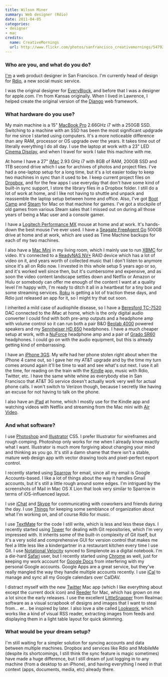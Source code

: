 ```yaml
---
title: Wilson Miner
summary: Web designer (Rdio)
date: 2011-04-05
categories:
- designer
- mac
credits:
  name: CreativeMornings
  url: http://www.flickr.com/photos/sanfrancisco_creativemornings/5479227521/
---
```


### Who are you, and what do you do?

[I'm](http://www.wilsonminer.com/ "Wilson's website.") a web product designer in San Francisco. I'm currently head of design for [Rdio][], a new social music service.

I was the original designer for [EveryBlock][], and before that I was a designer for apple.com. I'm from Kansas originally. When I lived in Lawrence, I helped create the original version of the [Django][] web framework.

### What hardware do you use?

My main machine is a 15" [MacBook Pro][macbook-pro] 2.66GHz i7 with a 250GB SSD. Switching to a machine with an SSD has been the most significant updgrade for me since I started using computers. It's a more noticeable difference than any RAM, processor or OS upgrade over the years. It takes time out of literally everything I do all day. I use the laptop at work with a 23" LED [Cinema Display][cinema-display], and when I travel for work I take this machine with me.

At home I have a 27" [iMac][] 2.93 GHz i7 with 8GB of RAM, 200GB SSD and 1TB second drive which I use for archives of photos and project files. I've had a one-laptop setup for a long time, but it's a lot easier today to keep two machines in sync than it used to be. I keep current project files on [Dropbox][], and for the few apps I use everyday that don't have some kind of built-in sync support, I store the library files in a Dropbox folder. I still do a lot of work at home, and I like not having to shuttle and unpack and reassemble the laptop setup between home and office. Also, I've got [Boot Camp][boot-camp] and [Steam][] for Mac on that machine for games. I've got a stockpile of old games from various Steam sales that I missed out on during all those years of being a Mac user and a console gamer.

I have a [Logitech Performance MX][performance-mouse-mx] mouse at home and at work. It's hands-down the best mouse I've ever used. I have a [Seagate FreeAgent Go][freeagent-go] 500GB drive at home and at work, which are used as Time Machine backups for each of my two machines.

I also have a [Mac Mini][mac-mini] in my living room, which I mainly use to run [XBMC][] for video. It's connected to a [ReadyNAS NV+][readynas-nv-plus] RAID device which has a lot of video on it, and years worth of collected music that I don't listen to anymore since it's all on Rdio now. I invested in this whole setup 5 years ago or so, and it's worked well since then, but it's cumbersome and expensive, and as soon the video content landscape settles down and Netflix or Amazon or Hulu or somebody can offer me enough of the content I want at a quality level I'm happy with, I'm ready to ditch it all in a heartbeat for a tiny box and some streaming services. [Roku][] is getting a lot of traction these days, and Rdio just released an app for it, so I might try that out soon.

I inherited a mild case of audiophile disease, so I have a [Beresford TC-7520][tc-7520] DAC connected to the iMac at home, which is the only digital audio converter I could find with both pre-amp outputs and a headphone amp with volume control so it can run both a pair B&O [Beolab 4000][beolab-4000] powered speakers and my [Sennheiser HD 650][hd-650] headphones. I have a much cheaper setup at work, with a [NuForce][icon-udac] headphone amp and a pair of [Grado SR60][sr60i] headphones. I could go on with the audio equipment, but this is already getting kind of embarrassing.

I have an [iPhone 3GS][iphone-3gs]. My wife had her phone stolen right about when the iPhone 4 came out, so I gave her my AT&T upgrade and by the time my turn comes around again it'll be time to wait and see what's out next. I use it all the time, for reading on the train with the [Kindle][kindle-ios] app, music with Rdio, Twitter, etc. I have the same white whine as everybody else in San Francisco that AT&T 3G service doesn't actually work very well for actual phone calls. I won't switch to Verizon though, because I secretly like having an excuse for not having to talk on the phone.

I also have an [iPad][] at home, which I mostly use for the Kindle app and watching videos with Netflix and streaming from the Mac mini with [Air Video][air-video].

### And what software?

I use [Photoshop][] and [Illustrator][] CS5. I prefer Illustrator for wireframes and rough comping. Photoshop only works for me when I already know exactly what I want. Illustrator is much more forgiving about changing your mind and thinking as you go. It's still a damn shame that there isn't a stable, mature web design app with vector drawing tools and pixel-perfect export control.

I recently started using [Sparrow][] for email, since all my email is Google Accounts-based. I like a lot of things about the way it handles Gmail accounts, but it's still a little rough around some edges. I'm intrigued by the screenshots of Mail in Mac OS X Lion that look very similar to Sparrow in terms of iOS-influenced layout.

I use [iChat][] and [Skype][] for communicating with coworkers and friends during the day. I use [Things][] for keeping some semblance of organization about what I'm working on, and of course Rdio for music.

I use [TextMate][] for the code I still write, which is less and less these days. I recently started using [Tower][] for dealing with Git repositories, which I'm very impressed with. It inherits some of the built-in complexity of Git itself, but it's a very solid and comprehensive GUI for version control that makes me feel a little less like a kindergartner in a restaurant kitchen every time I use Git. I use [Notational Velocity][notational-velocity] synced to Simplenote as a digital notebook. I'm a die-hard [Safari][] user, but I recently started using [Chrome][] as well, just for keeping my work account for [Google Docs][google-docs] from interfering with my personal Google accounts. Google Apps are a great service, but they've really mangled the way they handle multiple accounts recently. I use [iCal][] to manage and sync all my Google calendars over CalDAV.

I distract myself with the new [Twitter][twitter-mac] Mac app (which I like everything about except the current dock icon) and [Reeder][reeder] for Mac, which has grown on me a lot since the early releases. I use the excellent [LittleSnapper][] from Realmac software as a visual scrapbook of designs and images that I want to steal from... er... be inspired by later. I also love a site called [Lookwork][], which works like a kind of visual RSS reader, extracting images from feeds and displaying them in a light table layout for quick skimming.

### What would be your dream setup?

I'm still waiting for a simpler solution for syncing accounts and data between multiple machines. Dropbox and services like Rdio and MobileMe (despite its shortcomings, I still think the sync feature is magic sometimes) have made a huge difference, but I still dream of just logging in to any machine (from a desktop to an iPhone), and having everything I need in that context (apps, documents, media, etc) already there.

[air-video]: https://airvideo.app/air-video "Software to stream video to your iDevice."
[beolab-4000]: https://beoworld.org?pid=370 "Swanky speakers."
[boot-camp]: https://en.wikipedia.org/wiki/Boot_Camp_(software) "Software to allow Macs to run Windows natively."
[chrome]: https://www.google.com/intl/en/chrome/ "A WebKit-based browser, where each tab runs in its own thread."
[cinema-display]: https://en.wikipedia.org/wiki/Apple_Cinema_Display "An LCD display."
[django]: https://www.djangoproject.com/ "A Python-based web framework."
[dropbox]: https://www.dropbox.com/ "Online syncing and storage."
[everyblock]: http://web.archive.org/web/20180715011340/https://www.everyblock.com/ "A service for getting hyperlocal news."
[freeagent-go]: http://web.archive.org/web/20230204011038/http://www.amazon.com/Seagate-FreeAgent-Portable-External-ST905003FGA2E1-RK/dp/B001FWCDQG "A portable hard disk."
[google-docs]: https://en.wikipedia.org/wiki/Google_Docs "A web-based office suite."
[hd-650]: http://web.archive.org/web/20220526050242/https://www.sennheiser-hearing.com/en-US/p/high-quality-headphones-around-ear-audio-surround-hd-650/ "Headphones."
[ical]: https://en.wikipedia.org/wiki/Calendar_(Apple) "The calendar software included with macOS."
[ichat]: https://en.wikipedia.org/wiki/IChat "An AIM/Jabber client included with Mac OS X."
[icon-udac]: http://web.archive.org/web/20230706201408/https://billstclair.com/udac/ "A USB digital audio converter."
[illustrator]: https://www.adobe.com/products/illustrator.html "A vector graphics editor."
[imac]: https://www.apple.com/imac-24/ "An all-in-one computer."
[ipad]: https://www.apple.com/ipad/ "A tablet device."
[iphone-3gs]: https://en.wikipedia.org/wiki/IPhone_3GS "A 3 megapixel smartphone."
[kindle-ios]: https://apps.apple.com/gb/app/kindle/id302584613 "An iPhone app for accessing Kindle content from Amazon."
[littlesnapper]: http://web.archive.org/web/20230529193441/https://www.realmacsoftware.com/ember/ "A screen capture and collection tool for the Mac."
[lookwork]: http://web.archive.org/web/20220128090936/http://www.lookwork.org/ "A visual aggregator."
[mac-mini]: https://www.apple.com/mac-mini/ "A small desktop computer."
[macbook-pro]: https://www.apple.com/macbook-pro/ "A laptop."
[notational-velocity]: https://notational.net/ "A clever note-taking app for the Mac."
[performance-mouse-mx]: https://www.logitech.com/en-us/product/performance-mouse-mx.html "A wireless laser mouse."
[photoshop]: https://www.adobe.com/products/photoshop.html "A bitmap image editor."
[rdio]: http://web.archive.org/web/20151209115835/http://www.rdio.com:80/home/en-us/ "A music streaming service."
[readynas-nv-plus]: https://www.pcmag.com/archive/netgear-readynas-nv-plus-217898 "A network backup/storage solution."
[reeder]: http://madeatgloria.com/brewery/silvio/reeder "A feed client for the Mac."
[roku]: https://www.roku.com/intl?next=/&source=www.roku.com "A device for streaming entertainment to your TV."
[safari]: https://www.apple.com/safari/ "A fast web browser."
[skype]: https://www.skype.com/en/ "Voice and video chat software."
[sparrow]: http://www.gmail.com/intl/en/mail/help/sparrow.html "A mail client for the Mac with a funky UI."
[sr60i]: http://web.archive.org/web/20150219012856/http://www.amazon.com:80/Grado-Prestige-Headphones-Discontinued-Manufacturer/dp/B0006DPMU4 "Headphones."
[steam]: https://store.steampowered.com/ "A digital game distribution service."
[tc-7520]: http://web.archive.org/web/20230706201408/https://www.guru3d.com/articles_pages/beresford_tc_7520_dac_amplifier_review,1.html "A headphone DAC."
[textmate]: https://macromates.com/ "A text editor for the Mac."
[things]: https://culturedcode.com/things/ "A task management application for the Mac."
[tower]: https://www.git-tower.com/ "A Mac GUI for Git."
[twitter-mac]: https://apps.apple.com/us/app/twitter/id409789998 "A Mac client for Twitter."
[xbmc]: https://en.wikipedia.org/wiki/XBMC "Media center software."

